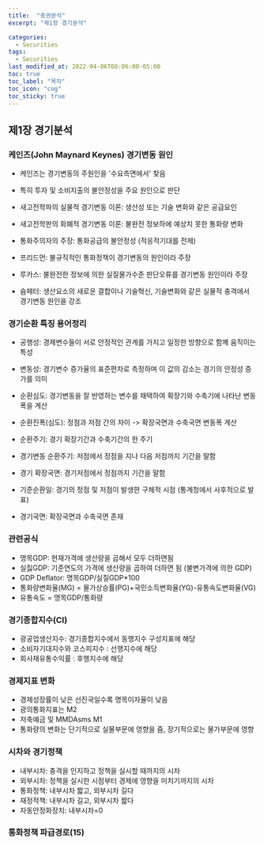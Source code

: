 ```yaml
---
title:  "증권분석"
excerpt: "제1장 경기분석"

categories:
  - Securities
tags:
  - Securities
last_modified_at: 2022-04-06T08:06:00-05:00
toc: true
toc_label: "목차"
toc_icon: "cog"
toc_sticky: true
---
```

## 제1장 경기분석
### 케인즈(John Maynard Keynes) 경기변동 원인
 - 케인즈는 경기변동의 주원인을 '수요측면에서' 찾음
 - 특히 투자 및 소비지출의 불안정성을 주요 원인으로 판단  

 - 새고전학파의 실물적 경기변동 이론: 생산성 또는 기술 변화와 같은 공급요인
 - 새고전학판의 화폐적 경기변동 이론: 불완전 정보하에 예상치 못한 통화량 변화
 - 통화주의자의 주장: 통화공급의 불안정성 (적응적기대를 전제)
 - 프리드먼: 불규직적인 통화정책이 경기변동의 원인이라 주장
 - 루카스: 불완전한 정보에 의한 실질물가수준 판단오류를 경기변동 원인이라 주장
 - 슘페터: 생산요소의 새로운 결합이나 기술혁신, 기술변화와 같은 실물적 충격에서 경기변동 원인을 강조

### 경기순환 특징 용어정리
 - 공행성: 경제변수들이 서로 안정적인 관계를 가지고 일정한 방향으로 함꼐 움직이는 특성
 - 변동성: 경기변수 증가율의 표준편차로 측정하며 이 값의 감소는 경기의 안정성 증가를 의미
 - 순환심도: 경기변동을 잘 반영하는 변수를 채택하여 확장기와 수축기에 나타난 변동폭을 계산
 - 순환진폭(심도): 정점과 저점 간의 차이 -> 확장국면과 수축국면 변동폭 계산  

 - 순환주기: 경기 확장기간과 수축기간의 한 주기  
 - 경기변동 순환주기: 저점에서 정점을 지나 다음 저점까지 기간을 말함  
 - 경기 확장국면: 경기저점에서 정점까지 기간을 말함  

 - 기준순환일: 경기의 정점 및 저점이 발생한 구체적 시점 (통계청에서 사후적으로 발표)
 - 경기국면: 확장국면과 수축국면 존재

 ### 관련공식
 - 명목GDP: 현재가격에 생산량을 곱해서 모두 더하면됨
 - 실짏GDP: 기준연도의 가격에 생산량을 곱하여 더하면 됨 (불변가격에 의한 GDP)
 - GDP Deflator: 명목GDP/실질GDP*100  
 - 통화량변화율(MG) = 물가상승률(PG)+국민소득변화율(YG)-유통속도변화율(VG)
 - 유통속도 = 명목GDP/통화량

### 경기종합지수(CI)
 - 광공업생산지수: 경기종합지수에서 동행지수 구성지표에 해당
 - 소비자기대지수와 코스피지수 : 선행지수에 해당
 - 회사채유통수익률 : 후행지수에 해당

### 경제지표 변화
 - 경제성장률이 낮은 선진국일수록 명목이자율이 낮음
 - 광의통화지표는 M2
 - 저축예금 및 MMDAsms M1
 - 통화량의 변화는 단기적으로 실물부문에 영향을 줌, 장기적으로는 물가부문에 영향

 ### 시차와 경기정책
 - 내부시차: 충격을 인지하고 정책을 실시할 때까지의 시차
 - 외부시차: 정책을 실시한 시점부터 경제에 영향을 미치기까지의 시차
 - 통화정책: 내부시차 짧고, 외부시차 길다
 - 재정적책: 내부시차 길고, 외부시차 짧다
 - 자동안정화장치: 내부시차=0

 ### 통화정책 파급경로(15)

